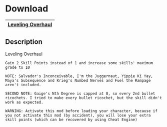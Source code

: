 # Download
[Leveling Overhaul](https://raw.githubusercontent.com/BLCM/BLCMods/master/Borderlands%202%20mods/Coleby/Leveling%20Overhaul)|
----|

## Description
Leveling Overhaul

    Gain 2 Skill Points instead of 1 and increase some skills' maximum grade to 10

    NOTE: Salvador's Inconceivable, I'm the Juggernaut, Yippie Ki Yay, Maya's Subsequence and Krieg's Numbed Nerves and Fuel the Rampage aren't included.

    SECOND NOTE: Gaige's Nth Degree is capped at 8, so every 2nd bullet ricochets. I tried to make every bullet ricochet, but the skill didn't work as expected.

    WARNING: Activate this mod before loading your character, because if you not activate this mod (by accident), you will lose your extra skill points (which can be recovered by using Cheat Engine)